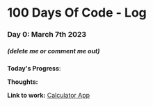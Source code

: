 # 100 Days Of Code - Log

### Day 0: March 7th 2023
##### (delete me or comment me out)

**Today's Progress**: 

**Thoughts:** 

**Link to work:** [Calculator App](http://www.example.com)


